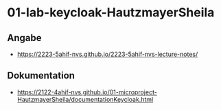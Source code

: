 # 01-lab-keycloak-HautzmayerSheila

## Angabe

* https://2223-5ahif-nvs.github.io/2223-5ahif-nvs-lecture-notes/

## Dokumentation

* https://2122-4ahif-nvs.github.io/01-microproject-HautzmayerSheila/documentationKeycloak.html
